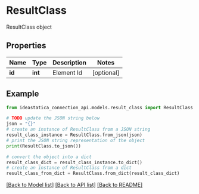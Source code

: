 # ResultClass

ResultClass object

## Properties

Name | Type | Description | Notes
------------ | ------------- | ------------- | -------------
**id** | **int** | Element Id | [optional] 

## Example

```python
from ideastatica_connection_api.models.result_class import ResultClass

# TODO update the JSON string below
json = "{}"
# create an instance of ResultClass from a JSON string
result_class_instance = ResultClass.from_json(json)
# print the JSON string representation of the object
print(ResultClass.to_json())

# convert the object into a dict
result_class_dict = result_class_instance.to_dict()
# create an instance of ResultClass from a dict
result_class_from_dict = ResultClass.from_dict(result_class_dict)
```
[[Back to Model list]](../README.md#documentation-for-models) [[Back to API list]](../README.md#documentation-for-api-endpoints) [[Back to README]](../README.md)


